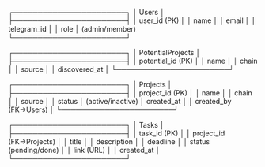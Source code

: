 ┌───────────────────────┐
│        Users           │
├───────────────────────┤
│ user_id (PK)          │
│ name                  │
│ email                 │
│ telegram_id           │
│ role                  │  (admin/member)
└───────────────────────┘

┌───────────────────────┐
│  PotentialProjects     │
├───────────────────────┤
│ potential_id (PK)     │
│ name                  │
│ chain                 │
│ source                │
│ discovered_at         │
└───────────────────────┘

┌───────────────────────┐
│       Projects         │
├───────────────────────┤
│ project_id (PK)       │
│ name                  │
│ chain                 │
│ source                │
│ status                │  (active/inactive)
│ created_at            │
│ created_by (FK→Users) │
└───────────────────────┘

┌───────────────────────┐
│        Tasks           │
├───────────────────────┤
│ task_id (PK)          │
│ project_id (FK→Projects) │
│ title                 │
│ description           │
│ deadline              │
│ status (pending/done) │
│ link (URL)            │
│ created_at            │
└───────────────────────┘

